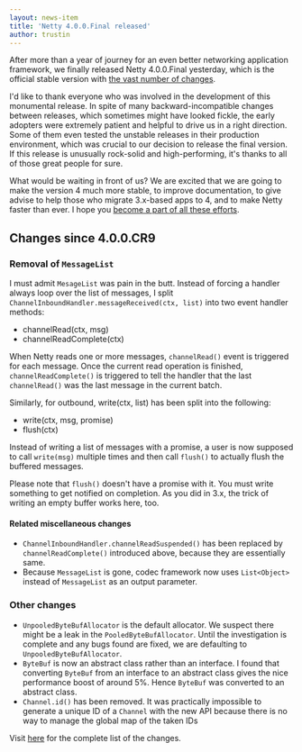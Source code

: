 ```yaml
---
layout: news-item
title: 'Netty 4.0.0.Final released'
author: trustin
---
```


After more than a year of journey for an even better networking application framework, we finally released Netty 4.0.0.Final yesterday, which is the official stable version with [the vast number of changes](http://netty.io/wiki/new-and-noteworthy.html).

I'd like to thank everyone who was involved in the development of this monumental release.  In spite of many backward-incompatible changes between releases, which sometimes might have looked fickle, the early adopters were extremely patient and helpful to drive us in a right direction.  Some of them even tested the unstable releases in their production environment, which was crucial to our decision to release the final version.  If this release is unusually rock-solid and high-performing, it's thanks to all of those great people for sure.

What would be waiting in front of us?  We are excited that we are going to make the version 4 much more stable, to improve documentation, to give advise to help those who migrate 3.x-based apps to 4, and to make Netty faster than ever.  I hope you [become a part of all these efforts](http://netty.io/community.html).

## Changes since 4.0.0.CR9

### Removal of `MessageList`

I must admit `MesageList` was pain in the butt.  Instead of forcing a handler always loop over the list of messages, I split `ChannelInboundHandler.messageReceived(ctx, list)` into two event handler methods:

* channelRead(ctx, msg)
* channelReadComplete(ctx)

When Netty reads one or more messages, `channelRead()` event is triggered for each message.  Once the current read operation is finished, `channelReadComplete()` is triggered to tell the handler that the last `channelRead()` was the last message in the current batch.

Similarly, for outbound, write(ctx, list) has been split into the following:

* write(ctx, msg, promise)
* flush(ctx)

Instead of writing a list of messages with a promise, a user is now supposed to call `write(msg)` multiple times and then call `flush()` to actually flush the buffered messages.

Please note that `flush()` doesn't have a promise with it.  You must write something to get notified on completion.  As you did in 3.x, the trick of writing an empty buffer works here, too.

#### Related miscellaneous changes

* `ChannelInboundHandler.channelReadSuspended()` has been replaced by `channelReadComplete()` introduced above, because they are essentially same.
* Because `MessageList` is gone, codec framework now uses `List<Object>` instead of `MessageList` as an output parameter.

### Other changes

* `UnpooledByteBufAllocator` is the default allocator.  We suspect there might be a leak in the `PooledByteBufAllocator`.  Until the investigation is complete and any bugs found are fixed, we are defaulting to `UnpooledByteBufAllocator`.
* `ByteBuf` is now an abstract class rather than an interface. I found that converting `ByteBuf` from an interface to an abstract class gives the nice performance boost of around 5%.  Hence `ByteBuf` was converted to an abstract class.
* `Channel.id()` has been removed.  It was practically impossible to generate a unique ID of a `Channel` with the new API because there is no way to manage the global map of the taken IDs 

Visit [here](https://github.com/netty/netty/issues?q=milestone%3A4.0.0.Final) for the complete list of the changes.
